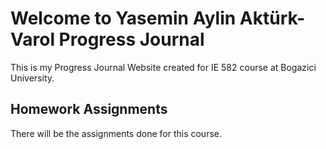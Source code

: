 # Welcome to Yasemin Aylin Aktürk-Varol Progress Journal

This is my Progress Journal Website created for IE 582 course at Bogazici University.

## Homework Assignments

There will be the assignments done for this course.
